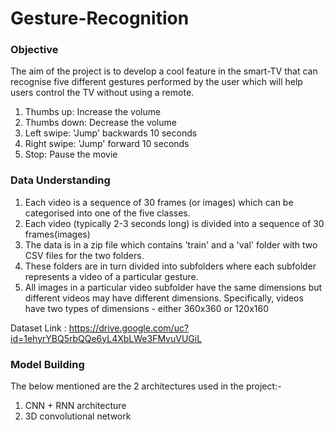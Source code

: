 # Gesture-Recognition

### Objective
The aim of the project is to develop a cool feature in the smart-TV that can recognise five different gestures performed by the user which will help users control the TV without using a remote.
1) Thumbs up:  Increase the volume
2) Thumbs down: Decrease the volume
3) Left swipe: 'Jump' backwards 10 seconds
4) Right swipe: 'Jump' forward 10 seconds  
5) Stop: Pause the movie


### Data Understanding
1) Each video is a sequence of 30 frames (or images) which can be  categorised into one of the five classes.
2) Each video (typically 2-3 seconds long) is divided into a sequence of 30 frames(images)
3) The data is in a zip file which contains 'train' and a 'val' folder with two CSV files for the two folders. 
4) These folders are in turn divided into subfolders where each subfolder represents a video of a particular gesture.
5) All images in a particular video subfolder have the same dimensions but different videos may have different dimensions. Specifically, videos have two types of dimensions - either 360x360 or 120x160

Dataset Link : https://drive.google.com/uc?id=1ehyrYBQ5rbQQe6yL4XbLWe3FMvuVUGiL


### Model Building 
The below mentioned are the 2 architectures used in the project:-
1) CNN + RNN architecture
2) 3D convolutional network
